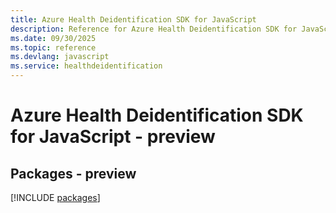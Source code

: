 ```yaml
---
title: Azure Health Deidentification SDK for JavaScript
description: Reference for Azure Health Deidentification SDK for JavaScript
ms.date: 09/30/2025
ms.topic: reference
ms.devlang: javascript
ms.service: healthdeidentification
---
```

# Azure Health Deidentification SDK for JavaScript - preview
## Packages - preview
[!INCLUDE [packages](health-deidentification-index.md)]